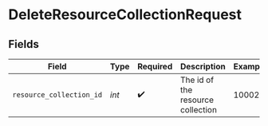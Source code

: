 # DeleteResourceCollectionRequest


## Fields

| Field                             | Type                              | Required                          | Description                       | Example                           |
| --------------------------------- | --------------------------------- | --------------------------------- | --------------------------------- | --------------------------------- |
| `resource_collection_id`          | *int*                             | :heavy_check_mark:                | The id of the resource collection | 10002                             |